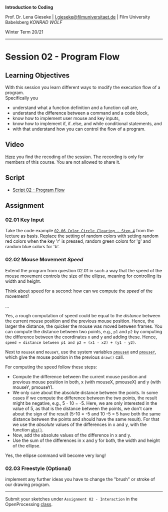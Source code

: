 **Introduction to Coding** 

Prof. Dr. Lena Gieseke | l.gieseke@filmuniversitaet.de | Film University Babelsberg *KONRAD WOLF*

Winter Term 20/21

---

# Session 02 - Program Flow

## Learning Objectives


With this session you learn different ways to modify the execution flow of a program.  
Specifically you

* understand what a function definition and a function call are,
* understand the difference between a command and a code block,
* know how to implement user mouse and key inputs,
* know how to implement if, if..else, and while conditional statements, and
* with that understand how you can control the flow of a program.


## Video

[Here](https://drive.google.com/file/d/1yeQtby58-rU_1AK3gewkxiOb-VNToMHj/view?usp=sharing) you find the recoding of the session. The recording is only for members of this course. You are not allowed to share it.

## Script

* [Script 02 - Program Flow](../../02_scripts/itc_ws2021_04_flow_script.md)


## Assignment

### 02.01 Key Input 

Take the code example [`02.06 Color Circle Clearing - Step 4`](https://www.openprocessing.org/sketch/1018332) from the lecture as basis. Replace the setting of random colors with setting random red colors when the key 'r' is pressed, random green colors for 'g' and random blue colors for 'b'.

### 02.02 Mouse Movement *Speed*

Extend the program from question 02.01 in such a way that the speed of the mouse movement controls the size of the ellipse, meaning for controlling its width and height. 

Think about speed for a second: how can we compute the *speed* of the movement?  

...
 
Yes, a rough computation of speed could be equal to the *distance* between the current mouse position and the previous mouse position. Hence, the larger the distance, the quicker the mouse was moved between frames. You can compute the distance between two points, e.g., `p1` and `p2` by computing the difference between the coordinates x and y and adding these. Hence, `speed = distance between p1 and p2 = (x1 - x2) + (y1 - y2)`. 

Next to `mouseX` and `mouseY`, use the system variables [`pmouseX`](https://p5js.org/reference/#/p5/pmouseX) and [`pmouseY`](https://p5js.org/reference/#/p5/pmouseY), which give the mouse position in the previous `draw()` call.

For computing the speed follow these steps:

* Compute the difference between the current mouse position and previous mouse position in both, x (with mouseX, pmouseX) and y (with mouseY, pmouseY).
* We only care about the absolute distance between the points. In some cases if we compute the difference between the two points, the result might be negative, e.g., 5 - 10 = -5. Here, we are only interested in the value of 5, as that is the distance between the points, we don't care about the sign of the result (5-10 = -5 and 10 -5 = 5 have both the same distance between the points and should have the same result). For that we use the *absolute* values of the differences in x and y, with the function [`abs()`](https://p5js.org/reference/#/p5/abs). 
* Now, add the absolute values of the difference in x and y.
* Use the sum of the differences in x and y for both, the width and height of the ellipse.

Yes, the ellipse command will become very long!

### 02.03 Freestyle (Optional)

implement any further ideas you have to change the "brush" or stroke of our drawing program.

---

Submit your sketches under `Assignment 02 - Interaction` in the OpenProcessing [class](https://www.openprocessing.org/class/64768).
